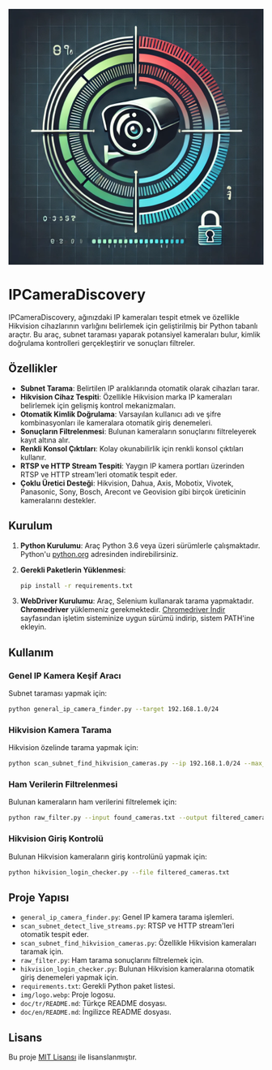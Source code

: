 ![Logo](../../img/logo.webp)

# IPCameraDiscovery

IPCameraDiscovery, ağınızdaki IP kameraları tespit etmek ve özellikle Hikvision cihazlarının varlığını belirlemek için geliştirilmiş bir Python tabanlı araçtır. Bu araç, subnet taraması yaparak potansiyel kameraları bulur, kimlik doğrulama kontrolleri gerçekleştirir ve sonuçları filtreler.

## Özellikler

- **Subnet Tarama**: Belirtilen IP aralıklarında otomatik olarak cihazları tarar.
- **Hikvision Cihaz Tespiti**: Özellikle Hikvision marka IP kameraları belirlemek için gelişmiş kontrol mekanizmaları.
- **Otomatik Kimlik Doğrulama**: Varsayılan kullanıcı adı ve şifre kombinasyonları ile kameralara otomatik giriş denemeleri.
- **Sonuçların Filtrelenmesi**: Bulunan kameraların sonuçlarını filtreleyerek kayıt altına alır.
- **Renkli Konsol Çıktıları**: Kolay okunabilirlik için renkli konsol çıktıları kullanır.
- **RTSP ve HTTP Stream Tespiti**: Yaygın IP kamera portları üzerinden RTSP ve HTTP stream'leri otomatik tespit eder.
- **Çoklu Üretici Desteği**: Hikvision, Dahua, Axis, Mobotix, Vivotek, Panasonic, Sony, Bosch, Arecont ve Geovision gibi birçok üreticinin kameralarını destekler.

## Kurulum

1. **Python Kurulumu**: Araç Python 3.6 veya üzeri sürümlerle çalışmaktadır. Python'u [python.org](https://www.python.org/downloads/) adresinden indirebilirsiniz.

2. **Gerekli Paketlerin Yüklenmesi**:
    ```bash
    pip install -r requirements.txt
    ```

3. **WebDriver Kurulumu**:
    Araç, Selenium kullanarak tarama yapmaktadır. **Chromedriver** yüklemeniz gerekmektedir. [Chromedriver İndir](https://sites.google.com/chromium.org/driver/) sayfasından işletim sisteminize uygun sürümü indirip, sistem PATH'ine ekleyin.

## Kullanım

### Genel IP Kamera Keşif Aracı

Subnet taraması yapmak için:
```bash
python general_ip_camera_finder.py --target 192.168.1.0/24
```

### Hikvision Kamera Tarama

Hikvision özelinde tarama yapmak için:
```bash
python scan_subnet_find_hikvision_cameras.py --ip 192.168.1.0/24 --max_workers 50
```

### Ham Verilerin Filtrelenmesi

Bulunan kameraların ham verilerini filtrelemek için:
```bash
python raw_filter.py --input found_cameras.txt --output filtered_cameras.txt
```

### Hikvision Giriş Kontrolü

Bulunan Hikvision kameraların giriş kontrolünü yapmak için:
```bash
python hikvision_login_checker.py --file filtered_cameras.txt
```

## Proje Yapısı

- `general_ip_camera_finder.py`: Genel IP kamera tarama işlemleri.
- `scan_subnet_detect_live_streams.py`: RTSP ve HTTP stream'leri otomatik tespit eder.
- `scan_subnet_find_hikvision_cameras.py`: Özellikle Hikvision kameraları taramak için.
- `raw_filter.py`: Ham tarama sonuçlarını filtrelemek için.
- `hikvision_login_checker.py`: Bulunan Hikvision kameralarına otomatik giriş denemeleri yapmak için.
- `requirements.txt`: Gerekli Python paket listesi.
- `img/logo.webp`: Proje logosu.
- `doc/tr/README.md`: Türkçe README dosyası.
- `doc/en/README.md`: İngilizce README dosyası.
## Lisans

Bu proje [MIT Lisansı](../../LICENSE) ile lisanslanmıştır.

